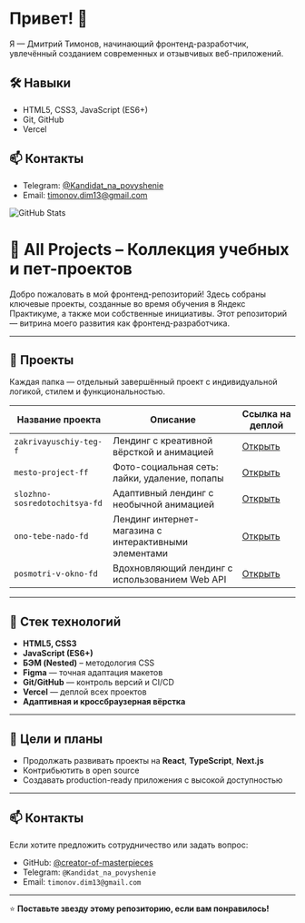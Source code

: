 # Привет! 👋

Я — Дмитрий Тимонов, начинающий фронтенд-разработчик, увлечённый созданием современных и отзывчивых веб-приложений.

## 🛠 Навыки

- HTML5, CSS3, JavaScript (ES6+)
- Git, GitHub
- Vercel

## 📫 Контакты

- Telegram: [@Kandidat_na_povyshenie](https://t.me/Kandidat_na_povyshenie)
- Email: timonov.dim13@gmail.com

![GitHub Stats](https://github-readme-stats.vercel.app/api?username=creator-of-masterpieces&show_icons=true&theme=radical)


# 🧩 All Projects – Коллекция учебных и пет-проектов

Добро пожаловать в мой фронтенд-репозиторий! Здесь собраны ключевые проекты, созданные во время обучения в Яндекс Практикуме, а также мои собственные инициативы. Этот репозиторий — витрина моего развития как фронтенд-разработчика.

---

## 📁 Проекты

Каждая папка — отдельный завершённый проект с индивидуальной логикой, стилем и функциональностью.

| Название проекта               | Описание                                               | Ссылка на деплой |
|-------------------------------|--------------------------------------------------------|------------------|
| `zakrivayuschiy-teg-f`        | Лендинг с креативной вёрсткой и анимацией              | [Открыть](https://zakrivayuschiy-teg-f.vercel.app) |
| `mesto-project-ff`            | Фото-социальная сеть: лайки, удаление, попапы          | [Открыть](https://mesto-project-ff.vercel.app) |
| `slozhno-sosredotochitsya-fd` | Адаптивный лендинг с необычной анимацией               | [Открыть](https://slozhno-sosredotochitsya-fd.vercel.app) |
| `ono-tebe-nado-fd`            | Лендинг интернет-магазина с интерактивными элементами  | [Открыть](https://ono-tebe-nado-fd.vercel.app) |
| `posmotri-v-okno-fd`          | Вдохновляющий лендинг с использованием Web API         | [Открыть](https://posmotri-v-okno-fd.vercel.app) |

---

## 🔧 Стек технологий

- **HTML5, CSS3**
- **JavaScript (ES6+)**
- **БЭМ (Nested)** – методология CSS
- **Figma** — точная адаптация макетов
- **Git/GitHub** — контроль версий и CI/CD
- **Vercel** — деплой всех проектов
- **Адаптивная и кроссбраузерная вёрстка**

---

## 🎯 Цели и планы

- Продолжать развивать проекты на **React**, **TypeScript**, **Next.js**
- Контрибьютить в open source
- Создавать production-ready приложения с высокой доступностью

---

## 📫 Контакты

Если хотите предложить сотрудничество или задать вопрос:

- GitHub: [@creator-of-masterpieces](https://github.com/creator-of-masterpieces)
- Telegram: `@Kandidat_na_povyshenie`
- Email: `timonov.dim13@gmail.com`

---

⭐️ **Поставьте звезду этому репозиторию, если вам понравилось!**
